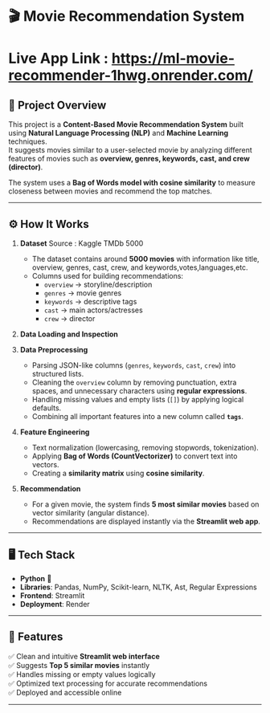 # 🎬 Movie Recommendation System

# Live App Link : https://ml-movie-recommender-1hwg.onrender.com/

## 📌 Project Overview
This project is a **Content-Based Movie Recommendation System** built using **Natural Language Processing (NLP)** and **Machine Learning** techniques.  
It suggests movies similar to a user-selected movie by analyzing different features of movies such as **overview, genres, keywords, cast, and crew (director)**.  

The system uses a **Bag of Words model with cosine similarity** to measure closeness between movies and recommend the top matches.

---

## ⚙️ How It Works
1. **Dataset**
   Source : Kaggle TMDb 5000
   - The dataset contains around **5000 movies** with information like title, overview, genres, cast, crew, and keywords,votes,languages,etc.
   - Columns used for building recommendations:
     - `overview` → storyline/description
     - `genres` → movie genres
     - `keywords` → descriptive tags
     - `cast` → main actors/actresses
     - `crew` → director
    
2. **Data Loading and Inspection**
     
3. **Data Preprocessing**  
   - Parsing JSON-like columns (`genres`, `keywords`, `cast`, `crew`) into structured lists.
   - Cleaning the `overview` column by removing punctuation, extra spaces, and unnecessary characters using **regular expressions**.
   - Handling missing values and empty lists (`[]`) by applying logical defaults.
   - Combining all important features into a new column called **`tags`**.

4. **Feature Engineering**  
   - Text normalization (lowercasing, removing stopwords, tokenization).
   - Applying **Bag of Words (CountVectorizer)** to convert text into vectors.
   - Creating a **similarity matrix** using **cosine similarity**.

5. **Recommendation**  
   - For a given movie, the system finds **5 most similar movies** based on vector similarity (angular distance).
   - Recommendations are displayed instantly via the **Streamlit web app**.

---

## 🖥️ Tech Stack
- **Python** 🐍  
- **Libraries**: Pandas, NumPy, Scikit-learn, NLTK, Ast, Regular Expressions  
- **Frontend**: Streamlit  
- **Deployment**: Render  

---

## 🚀 Features
✅ Clean and intuitive **Streamlit web interface**  
✅ Suggests **Top 5 similar movies** instantly  
✅ Handles missing or empty values logically  
✅ Optimized text processing for accurate recommendations  
✅ Deployed and accessible online  

---

